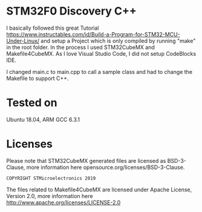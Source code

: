 # STM32F0 Discovery C++

I basically followed this great Tutorial https://www.instructables.com/id/Build-a-Program-for-STM32-MCU-Under-Linux/
and setup a Project which is only compiled by running "make" in the root folder. In the process I used STM32CubeMX and Makefile4CubeMX.
As I love Visual Studio Code, I did not setup CodeBlocks IDE.

I changed main.c to main.cpp to call a sample class and had to change the Makefile to support C++.

# Tested on
Ubuntu 18.04, ARM GCC 6.3.1

# Licenses
Please note that STM32CubeMX generated files are licensed as BSD-3-Clause, more information here opensource.org/licenses/BSD-3-Clause.
    
    COPYRIGHT STMicroelectronics 2019
    
The files related to Makefile4CubeMX are licensed under Apache License, Version 2.0, more information here http://www.apache.org/licenses/LICENSE-2.0
